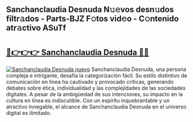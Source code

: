 ## Sanchanclaudia Desnuda N𝚞𝚎vos desn𝚞dos filtr𝚊dos - Parts-BJZ F𝚘tos vid𝚎o - C𝚘ntenido atr𝚊ctivo ASuTf

# <h2><a href="http://mbblkz4.tromn.icu/?c=Sanchanclaudia+Desnuda">🔗👉👉👉 Sanchanclaudia Desnuda 🔗🔗</a></h2>

[![Sanchanclaudia Desnuda nuevo](https://i.imgur.com/pEAQMta.gif)](http://mbblkz4.tromn.icu/?c=Sanchanclaudia+Desnuda)
Sanchanclaudia Desnuda, una persona compleja e intrigante, desafía la categorización fácil. Su estilo distintivo de comunicación en línea ha cautivado y provocado críticas, generando debates sobre ética, individualidad y las complejidades de las sociedades digitales. A pesar de la ambigüedad de sus intenciones, su impacto en la cultura en línea es indiscutible. Con un espíritu inquebrantable y un atractivo innegable, el alcance de Sanchanclaudia Desnuda en el universo digital es ilimitado.
